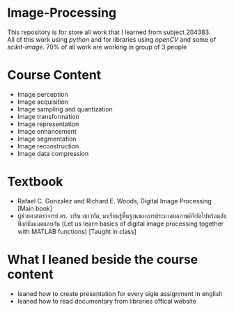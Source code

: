 # Image-Processing
This repository is for store all work that I learned from subject 204383.<br>
All of this work using <i>python</i> and for libraries using <i>openCV</i> and some of <i>scikit-image</i>.
70% of all work are working in group of 3  people
# Course Content
* Image perception
* Image acquisition
* Image sampling and quantization
* Image transformation
* Image representation
* Image enhancement
* Image segmentation
* Image reconstruction
* Image data compression
# Textbook
* Rafael C. Gonzalez and Richard E. Woods, Digital Image Processing [Main book]
* ผู้ช่วยศาสตราจารย์ ดร. วาริน เชาวทัต, มาเรียนรู้พื้นฐานของการประมวลผลภาพดิจิทัลไปพร้อมกับฟังก์ชันแมตแลบกัน (Let us learn basics of digital image processing together with MATLAB functions) [Taught in class]
# What I leaned beside the course content
* leaned how to create presentation for every sigle assignment in english
* leaned how to read documentary from libraries offical website
